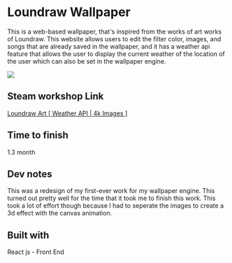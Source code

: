 #  Loundraw Wallpaper
This is a web-based wallpaper, that's inspired from the works of art works of Loundraw. This website allows users to edit the filter color, images, and songs that are already saved in the wallpaper, and it has a
weather api feature that allows the user to display the current weather of the location of the user which can also be set in the wallpaper engine.

<img src="https://i.imgur.com/pbfAf3D.png" />

##  Steam workshop Link
[Loundraw Art [ Weather API | 4k Images ]](https://steamcommunity.com/sharedfiles/filedetails/?id=2991614222)

## Time to finish 
1.3 month

##  Dev notes
This was a redesign of my first-ever work for my wallpaper engine. This turned out pretty well for the time that it took me to finish this work. This took a lot of effort though because I had to seperate
the images to create a 3d effect with the canvas animation.

## Built with
React js - Front End
